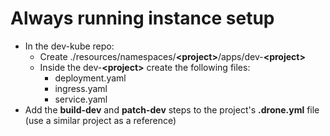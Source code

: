 # Always running instance setup
- In the dev-kube repo:
    - Create ./resources/namespaces/**\<project\>**/apps/dev-**\<project\>**
    - Inside the dev-**\<project\>** create the following files:
        - deployment.yaml
        - ingress.yaml
        - service.yaml
- Add the **build-dev** and **patch-dev** steps to the project's **.drone.yml** file (use a similar project as a reference)
